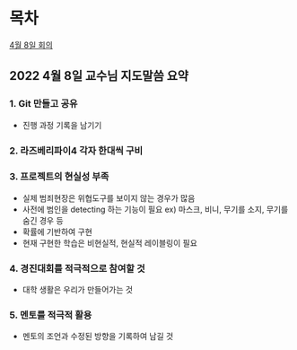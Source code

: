 # 목차
[4월 8일 회의](#2022-4월-8일-교수님-지도말씀-요약)

## 2022 4월 8일 교수님 지도말씀 요약

### 1. Git 만들고 공유 
* 진행 과정 기록을 남기기 
### 2. 라즈베리파이4 각자 한대씩 구비 
### 3. 프로젝트의 현실성 부족
* 실제 범죄현장은 위협도구를 보이지 않는 경우가 많음
* 사전에 범인을 detecting 하는 기능이 필요 ex) 마스크, 비니, 무기를 소지, 무기를 숨긴 경우 등 
* 확률에 기반하여 구현 
* 현재 구현한 학습은 비현실적, 현실적 레이블링이 필요 
### 4. 경진대회를 적극적으로 참여할 것 
* 대학 생활은 우리가 만들어가는 것 
### 5. 멘토를 적극적 활용
* 멘토의 조언과 수정된 방향을 기록하여 남길 것 
